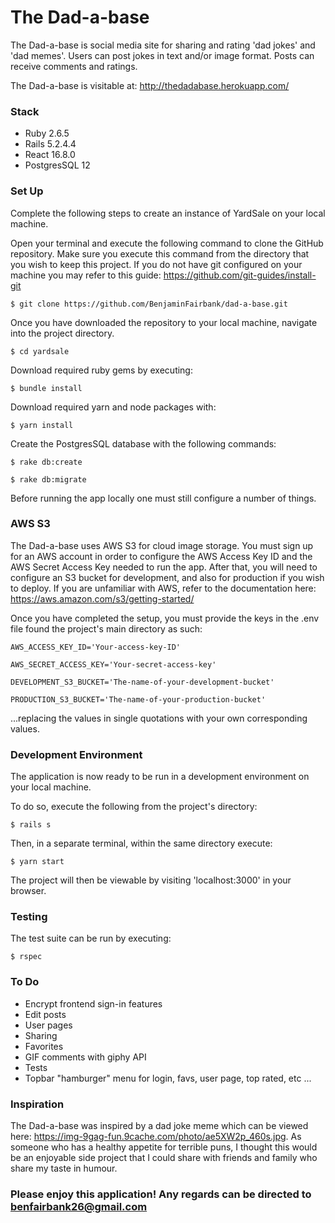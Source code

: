 # The Dad-a-base

The Dad-a-base is social media site for sharing and rating 'dad jokes' and 'dad memes'.  Users can post jokes in text and/or image format.  Posts can receive comments and ratings.

The Dad-a-base is visitable at: http://thedadabase.herokuapp.com/


### Stack

  - Ruby 2.6.5
  - Rails 5.2.4.4
  - React 16.8.0
  - PostgresSQL 12


### Set Up

Complete the following steps to create an instance of YardSale on your local machine.

Open your terminal and execute the following command to clone the GitHub repository.
Make sure you execute this command from the directory that you wish to keep this project.
If you do not have git configured on your machine you may refer to this guide: https://github.com/git-guides/install-git

  `$ git clone https://github.com/BenjaminFairbank/dad-a-base.git`

Once you have downloaded the repository to your local machine, navigate into the project directory.

  `$ cd yardsale`

Download required ruby gems by executing:

  `$ bundle install`

Download required yarn and node packages with:

  `$ yarn install`

Create the PostgresSQL database with the following commands:

  `$ rake db:create`

  `$ rake db:migrate`

Before running the app locally one must still configure a number of things.


### AWS S3

The Dad-a-base uses AWS S3 for cloud image storage.  You must sign up for an AWS account in order to configure the AWS Access Key ID and the AWS Secret Access Key needed to run the app.  After that, you will need to configure an S3 bucket for development, and also for production if you wish to deploy.  If you are unfamiliar with AWS, refer to the documentation here: https://aws.amazon.com/s3/getting-started/

Once you have completed the setup, you must provide the keys in the .env file found the project's main directory as such:

  `AWS_ACCESS_KEY_ID='Your-access-key-ID'`

  `AWS_SECRET_ACCESS_KEY='Your-secret-access-key'`

  `DEVELOPMENT_S3_BUCKET='The-name-of-your-development-bucket'`

  `PRODUCTION_S3_BUCKET='The-name-of-your-production-bucket'`

...replacing the values in single quotations with your own corresponding values.


### Development Environment

The application is now ready to be run in a development environment on your local machine.

To do so, execute the following from the project's directory:

  `$ rails s`

Then, in a separate terminal, within the same directory execute:

  `$ yarn start`

The project will then be viewable by visiting 'localhost:3000' in your browser.


### Testing

The test suite can be run by executing:

  `$ rspec`


### To Do

 - Encrypt frontend sign-in features
 - Edit posts
 - User pages
 - Sharing
 - Favorites
 - GIF comments with giphy API
 - Tests
 - Topbar "hamburger" menu for login, favs, user page, top rated, etc 
...


### Inspiration

The Dad-a-base was inspired by a dad joke meme which can be viewed here: https://img-9gag-fun.9cache.com/photo/ae5XW2p_460s.jpg.  As someone who has a healthy appetite for terrible puns, I thought this would be an enjoyable side project that I could share with friends and family who share my taste in humour.


### Please enjoy this application! Any regards can be directed to benfairbank26@gmail.com